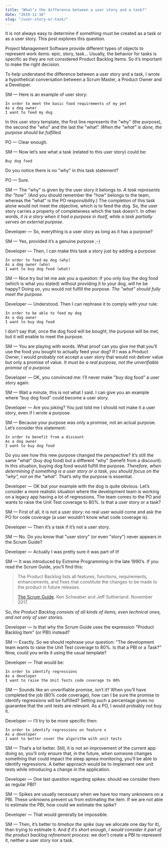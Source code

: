 ```yaml
---
title: "What’s the difference between a user story and a task?"
date: "2019-11-10"
slug: "/user-story-or-task/"
---
```


It is not always easy to determine if something must be created as a task or as a user story. This post explores this question.<!-- end -->

Project Management Software provide different types of objects to represent work items: epic, story, task... Usually, the behavior for tasks is specific as they are not considered Product Backlog Items. So it’s important to make the right decision.

To help understand the difference between a user story and a task, I wrote a hypothetical conversation between a Scrum Master, a Product Owner and a Developer.

SM — Here is an example of user story:

```gherkin
In order to meet the basic food requirements of my pet
As a dog owner
I want to feed my dog
```

In this user story template, the first line represents the "why" (the purpose), the second the "who" and the last the "what".
*When the "what" is done, the purpose should be fulfilled.*

PO — Clear enough.

SM — Now let’s see what a task (related to this user story) could be:

    Buy dog food

Do you notice there is no "why" in this task statement?

PO — Sure.

SM — The "why" is given by the user story it belongs to. *A task represents the "how".* (And you should remember the "how" belongs to the team, whereas the "what" is the PO responsibility.)
The completion of this task alone would not meet the objective, which is to feed the dog. So, the user story carries a property of completeness which the task doesn’t.
In other words, *it is a story when it had a purpose in itself, while a task partially serves an external purpose*.

Developer — So, everything is a user story as long as it has a purpose?

SM — Yes, provided it’s a genuine purpose ;-)

Developer — Then, I can make this task a story just by adding a purpose:

    In order to feed my dog (why)
    As a dog owner (who)
    I want to buy dog food (what)

SM — Nice try but let me ask you a question:
If you only buy the dog food (which is what you stated) without providing it to your dog, will he be happy?
Doing so, you would not fulfill the purpose.
*The "what" should fully meet the purpose.*

Developer — Understood. Then I can rephrase it to comply with your rule:

    In order to be able to feed my dog
    As a dog owner
    I want to buy dog food

I don’t say that, once the dog food will be bought, the purpose will be met, but it will enable to meet the purpose.

SM — You are playing with words. What proof can you give me that you’ll use the food you bought to actually feed your dog? If I was a Product Owner, I would probably not accept a user story that would not deliver value but only a promise of value. *It must be a real purpose, not the unverifiable promise of a purpose.*

Developer — OK, you convinced me: I’ll never make "buy dog food" a user story again.

SM — Wait a minute, this is not what I said. I can give you an example where "buy dog food" could become a user story.

Developer — Are you joking? You just told me I should not make it a user story, even if I wrote a purpose.

SM — Because your purpose was only a promise, not an actual purpose. Let’s consider this statement:

    In order to benefit from a discount
    As a dog owner
    I want to buy dog food

Do you see how this new purpose changed the perspective?
It’s still the same "what" (buy dog food) but a different "why" (benefit from a discount).
In this situation, buying dog food would fulfill the purpose.
*Therefore, when determining if something is a user story or a task, you should focus on the "why", not on the "what".*
That’s why the purpose is essential.

Developer — OK but your example with the dog is quite obvious. Let’s consider a more realistic situation where the development team is working on a legacy app having a lot of regressions. The team comes to the PO and wants to raise the Unit Test coverage to 80%. Is that a user story or a task?

SM — First of all, it is not a user story: no real user would come and ask the PO for code coverage (a user wouldn’t know what code coverage is). 

Developer — Then it’s a task if it’s not a user story.

SM — No. Do you know that "user story" (or even "story") never appears in the Scrum Guide?

Developer — Actually I was pretty sure it was part of it!

SM — It was introduced by Extreme Programming in the late 1990’s. If you read the Scrum Guide, you’ll find this:

> The Product Backlog lists all features, functions, requirements, enhancements, and fixes that constitute the changes to be made to the product in future releases.
>
> [The Scrum Guide](https://www.scrumguides.org/scrum-guide.html#artifacts-productbacklog). Ken Schwaber and Jeff Sutherland. November 2017.

So, *the Product Backlog consists of all kinds of items, even technical ones, and not only of user stories*.

Developer — Is that why the Scrum Guide uses the expression "Product Backlog Item" (or PBI) instead?

SM — Exactly. So we should rephrase your question: "The development team wants to raise the Unit Test coverage to 80%. Is that a PBI or a Task?" Now, could you write it using the usual template?

Developer — That would be:

    In order to identify regressions
    As a developer
    I want to raise the Unit Tests code coverage to 80%

SM — Sounds like an unverifiable promise, isn’t it?
When you’ll have completed the job (80% code coverage), how can I be sure the promise to identify regressions will be fulfilled? Setting such a percentage gives no guarantee that the unit tests are relevant. As a PO, I would probably not buy it.

Developer — I’ll try to be more specific then:

    In order to identify regressions on feature x
    As a developer
    I want to better cover the algorithm with unit tests

SM — That’s a lot better.
Still, it is not an improvement of the current app: doing so, you’ll only ensure that, in the future, when someone changes something that could impact the sleep apnea monitoring, you’ll be able to identify regressions.
A better approach would be to implement new unit tests while introducing a change in the application.

Developer — One last question regarding spikes: should we consider them as regular PBI?

SM — Spikes are usually necessary when we have too many unknowns on a PBI. These unknowns prevent us from estimating the item. If we are not able to estimate the PBI, how could we estimate the spike?

Developer — That would generally be impossible.

SM — Then, it’s better to *timebox the spike* (say we allocate one day for it), than trying to estimate it. And *if it’s short enough, I would consider it part of the product backlog refinement process*: we don't create a PBI to represent it, neither a user story nor a task.
